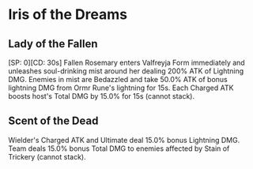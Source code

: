# Iris of the Dreams

## Lady of the Fallen

[SP: 0][CD: 30s] Fallen Rosemary enters Valfreyja Form immediately and unleashes soul-drinking mist around her dealing 200% ATK of Lightning DMG. Enemies in mist are Bedazzled and take 50.0% ATK of bonus lightning DMG from Ormr Rune's lightning for 15s. Each Charged ATK boosts host's Total DMG by 15.0% for 15s (cannot stack).

## Scent of the Dead

Wielder's Charged ATK and Ultimate deal 15.0% bonus Lightning DMG. Team deals 15.0% bonus Total DMG to enemies affected by Stain of Trickery (cannot stack).